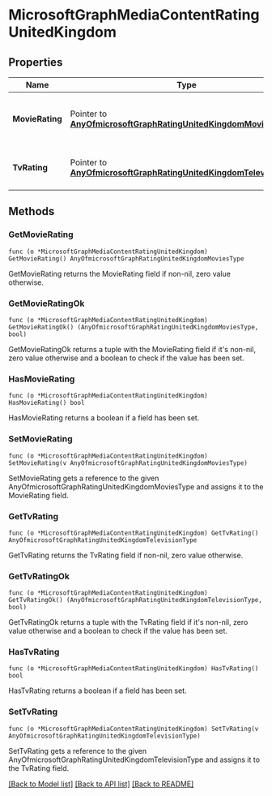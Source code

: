 # MicrosoftGraphMediaContentRatingUnitedKingdom

## Properties

Name | Type | Description | Notes
------------ | ------------- | ------------- | -------------
**MovieRating** | Pointer to [**AnyOfmicrosoftGraphRatingUnitedKingdomMoviesType**](anyOf&lt;microsoft.graph.ratingUnitedKingdomMoviesType&gt;.md) | Movies rating selected for United Kingdom | [optional] 
**TvRating** | Pointer to [**AnyOfmicrosoftGraphRatingUnitedKingdomTelevisionType**](anyOf&lt;microsoft.graph.ratingUnitedKingdomTelevisionType&gt;.md) | TV rating selected for United Kingdom | [optional] 

## Methods

### GetMovieRating

`func (o *MicrosoftGraphMediaContentRatingUnitedKingdom) GetMovieRating() AnyOfmicrosoftGraphRatingUnitedKingdomMoviesType`

GetMovieRating returns the MovieRating field if non-nil, zero value otherwise.

### GetMovieRatingOk

`func (o *MicrosoftGraphMediaContentRatingUnitedKingdom) GetMovieRatingOk() (AnyOfmicrosoftGraphRatingUnitedKingdomMoviesType, bool)`

GetMovieRatingOk returns a tuple with the MovieRating field if it's non-nil, zero value otherwise
and a boolean to check if the value has been set.

### HasMovieRating

`func (o *MicrosoftGraphMediaContentRatingUnitedKingdom) HasMovieRating() bool`

HasMovieRating returns a boolean if a field has been set.

### SetMovieRating

`func (o *MicrosoftGraphMediaContentRatingUnitedKingdom) SetMovieRating(v AnyOfmicrosoftGraphRatingUnitedKingdomMoviesType)`

SetMovieRating gets a reference to the given AnyOfmicrosoftGraphRatingUnitedKingdomMoviesType and assigns it to the MovieRating field.

### GetTvRating

`func (o *MicrosoftGraphMediaContentRatingUnitedKingdom) GetTvRating() AnyOfmicrosoftGraphRatingUnitedKingdomTelevisionType`

GetTvRating returns the TvRating field if non-nil, zero value otherwise.

### GetTvRatingOk

`func (o *MicrosoftGraphMediaContentRatingUnitedKingdom) GetTvRatingOk() (AnyOfmicrosoftGraphRatingUnitedKingdomTelevisionType, bool)`

GetTvRatingOk returns a tuple with the TvRating field if it's non-nil, zero value otherwise
and a boolean to check if the value has been set.

### HasTvRating

`func (o *MicrosoftGraphMediaContentRatingUnitedKingdom) HasTvRating() bool`

HasTvRating returns a boolean if a field has been set.

### SetTvRating

`func (o *MicrosoftGraphMediaContentRatingUnitedKingdom) SetTvRating(v AnyOfmicrosoftGraphRatingUnitedKingdomTelevisionType)`

SetTvRating gets a reference to the given AnyOfmicrosoftGraphRatingUnitedKingdomTelevisionType and assigns it to the TvRating field.


[[Back to Model list]](../README.md#documentation-for-models) [[Back to API list]](../README.md#documentation-for-api-endpoints) [[Back to README]](../README.md)


